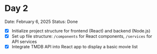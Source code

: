 # Day 2

Date: February 6, 2025
Status: Done

- [x]  Initialize project structure for frontend (React) and backend (Node.js)
- [x]  Set up file structure: `/components` for React components, `/services` for API services
- [x]  Integrate TMDB API into React app to display a basic movie list
